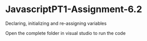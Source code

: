 # JavascriptPT1-Assignment-6.2
Declaring, initializing and re-assigning variables
<p>Open the complete folder in visual studio to run the code</p>
